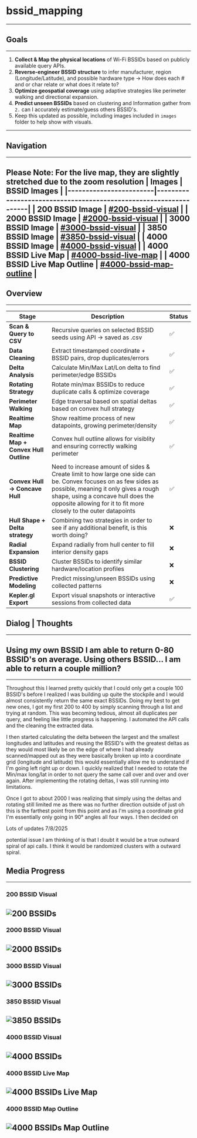 # bssid_mapping
---

## Goals
---
1. **Collect & Map the physical locations** of Wi-Fi BSSIDs based on publicly available query APIs.
2. **Reverse-engineer BSSID structure** to infer manufacturer, region (Longitude/Latitude), and possible hardware type -> How does each # and or char relate or what does it relate to? 
3. **Optimize geospatial coverage** using adaptive strategies like perimeter walking and directional expansion.
4. **Predict unseen BSSIDs** based on clustering and Information gather from `2.` can I accurately estimate/guess others BSSID's.
5. Keep this updated as possible, including images included in `images` folder to help show with visuals.
---

## Navigation
---
**Please Note: For the live map, they are slightly stretched due to the zoom resolution**
| **Images**            | **BSSID Images**                                                  |
|------------------------|------------------------------------------------------------------|
| 200 BSSID Image      | [#200-bssid-visual](#200-bssid-visual)                             |
| 2000 BSSID Image     | [#2000-bssid-visual](#2000-bssid-visual)                           |
| 3000 BSSID Image     | [#3000-bssid-visual](#3000-bssid-visual)                           |
| 3850 BSSID Image     | [#3850-bssid-visual](#3850-bssid-visual)                           |
| 4000 BSSID Image     | [#4000-bssid-visual](#4000-bssid-visual)                           |
| 4000 BSSID Live Map  | [#4000-bssid-live-map](#4000-bssid-live-map)                       |
| 4000 BSSID Live Map Outline | [#4000-bssid-map-outline](#4000-bssid-map-outline)          |
---



## Overview
---
| Stage                       | Description                                                          | Status |
| --------------------------- | -------------------------------------------------------------------- | --- |
|  **Scan & Query to CSV**  | Recursive queries on selected BSSID seeds using API -> saved as .csv   | ✅  |
|  **Data Cleaning**        | Extract timestamped coordinate + BSSID pairs, drop duplicates/errors   | ✅  |
|  **Delta Analysis**       | Calculate Min/Max Lat/Lon delta to find perimeter/edge BSSIDs          | ✅  |
|  **Rotating Strategy**    | Rotate min/max BSSIDs to reduce duplicate calls & optimize coverage    | ✅  |
|  **Perimeter Walking**    | Edge traversal based on spatial deltas based on convex hull strategy   | ✅  |
| **Realtime Map**     | Show realtime process of new datapoints, growing perimeter/density     | ✅ |
| **Realtime Map + Convex Hull Outline**     | Convex hull outline allows for visiblity and ensuring correctly walking perimeter     | ✅ |
| **Convex Hull -> Concave Hull**     | Need to increase amount of sides & Create limit to how large one side can be. Convex focuses on as few sides as possible, meaning it only gives a rough shape, using a concave hull does the opposite allowing for it to fit more closely to the outer datapoints  | ✅ |
|  **Hull Shape + Delta strategy** | Combining two strategies in order to see if any additional benefit, is this worth doing? | ❌  |
|  **Radial Expansion**     | Expand radially from hull center to fill interior density gaps         | ❌  |
|  **BSSID Clustering**     | Cluster BSSIDs to identify similar hardware/location profiles          | ❌  |
|  **Predictive Modeling**  | Predict missing/unseen BSSIDs using collected patterns                 | ❌  |
| **Kepler.gl Export**     | Export visual snapshots or interactive sessions from collected data    | ✅  |



## Dialog | Thoughts
---
## Using my own BSSID I am able to return 0-80 BSSID's on average. Using others BSSID... I am able to return a couple million?
---
Throughout this I learned pretty quickly that I could only get a couple 100 BSSID's before I realized I was building up quite the stockpile and I would almost consistently return the same exact BSSIDs. Doing my best to get new ones, I got my first 200 to 400 by simply scanning through a list and trying at random. This was becoming tedious, almost all duplicates per query, and feeling like little progress is happening. I automated the API calls and the cleaning the extracted data.

I then started calculating the delta between the largest and the smallest longitudes and latitudes and reusing the BSSID's with the greatest deltas as they would most likely be on the edge of where I had already scanned/mapped out as they were basically broken up into a coordinate grid (longitude and latitude) this would essentially allow me to understand if I'm going left right up or down. I quickly realized that I needed to rotate the Min/max long/lat in order to not query the same call over and over and over again. After implementing the rotating deltas, I was still running into limitations.

Once I got to about 2000 I was realizing that simply using the deltas and rotating still limited me as there was no further direction outside of just oh this is the farthest point from this point and as I'm using a coordinate grid I'm essentially only going in 90° angles all four ways. I then decided on 



Lots of updates 7/8/2025 


potential issue I am thinking of is that I doubt it would be a true outward spiral of api calls. I think it would be randomized clusters with a outward spiral.




## Media Progress
---

### 200 BSSID Visual
![200 BSSIDs](images/200_BSSIDs.png)
---

### 2000 BSSID Visual
![2000 BSSIDs](images/2000_BSSIDs.png)
---

### 3000 BSSID Visual
![3000 BSSIDs](images/3000_BSSIDs.png)
---

### 3850 BSSID Visual
![3850 BSSIDs](images/3850_BSSIDs.png)
---

### 4000 BSSID Visual
![4000 BSSIDs](images/4000_BSSIDs.png)
---

### 4000 BSSID Live Map
![4000 BSSIDs Live Map](images/4000_BSSIDs_live_map.png)
---

### 4000 BSSID Map Outline
![4000 BSSIDs Map Outline](images/4000_BSSIDs_live_map_outline.png)
---
